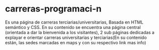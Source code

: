 # carreras-programaci-n
Es una página de carreras terciarias/universitarias, Basada en HTML semántico y CSS. En su contenido se encuentra una página central (orientada a dar la bienvenida a los visitantes), 2 sub páginas dedicadas a explayar e orientar carreras universitarias y terciarias(En su contenido están, las sedes marcadas en maps y con su respectivo link mas info)
